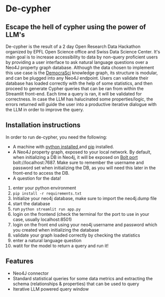 # De-cypher
## Escape the hell of cypher using the power of LLM's

De-cypher is the result of a 2 day Open Research Data Hackathon organized by EPFL Open Science office and Swiss Data Science Center. It's main goal is to increase accessibility to data by non-query proficient users by providing a user interface to ask natural language questions over a Neo4J property graph database.
Although the data chosen to implement this use case is the [DemocraSci](https://zenodo.org/records/13920293) knowledge graph, its structure is modular, and can be plugged into any Neo4J endpoint. Users can validate their database has loaded correctly with the help of some statistics, and then proceed to generate Cypher queries that can be ran from within the Streamlit front-end.
Each time a query is ran, it will be validated for correctness. In case the LLM has halucinated some properties/logic, the errors returned will guide the user into a productive iterative dialogue with the LLM in order to improve the query.

## Installation instructions

In order to run de-cypher, you need the following:
- A machine with [python installed ](https://realpython.com/installing-python/) and [pip](https://pypi.org/project/pip/) installed.
- A Neo4J property graph, exposed to your local network. By default, when initializing a DB in Neo4j, it will be exposed on [Bolt port](https://neo4j.com/docs/operations-manual/current/configuration/connectors/) bolt://localhost:7687. Make sure to remember the username and password set when initializing the DB, as you will need this later in the front-end to access the DB.
- A question for the data!

1. enter your python environment
2. `pip install -r requirements.txt`
3. Initialize your neo4j database, make sure to import the neo4j.dump file
4. start the database
5. run `python streamlit run app.py`
6. login on the frontend (check the terminal for the port to use in your case, usually localhost:8501)
7. login on the front end using your neo4j username and password which you created when initializing the database
8. validate your graph loaded correctly by checking the statistics
9. enter a natural language question
10. watit for the model to return a query and run it!

## Features
- Neo4J connector
- Standard statistical queries for some data metrics and extracting the schema (relationships & properties) that can be used to query
- Iterative LLM powered query window
